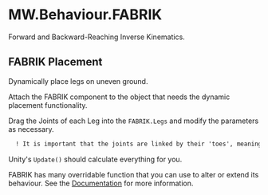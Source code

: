﻿# MW.Behaviour.FABRIK

Forward and Backward-Reaching Inverse Kinematics.

## FABRIK Placement
Dynamically place legs on uneven ground.

Attach the FABRIK component to the object that needs the dynamic placement functionality.

Drag the Joints of each Leg into the `FABRIK.Legs` and modify the parameters as necessary.
```diff
  ! It is important that the joints are linked by their 'toes', meaning that the limb that makes contact with the ground should have its coordinates originating from the lowest point of that Leg.
```

Unity's `Update()` should calculate everything for you.

FABRIK has many overridable function that you can use to alter or extend its behaviour. See the [Documentation](https://wichaelmu.github.io/MW-Unity-Namespace/Docs/HTML/Behaviour.html) for more information.